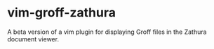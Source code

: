# vim-groff-zathura
A beta version of a vim plugin for displaying Groff files in the Zathura document viewer.


